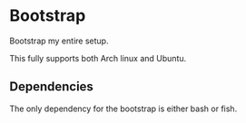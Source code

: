 # Bootstrap

Bootstrap my entire setup.

This fully supports both Arch linux and Ubuntu.

## Dependencies

The only dependency for the bootstrap is either bash or fish.
